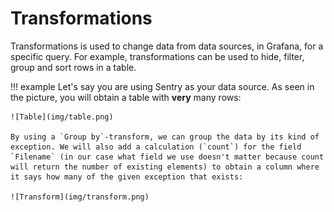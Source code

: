 # Transformations

Transformations is used to change data from data sources, in Grafana, for a specific query. For example, transformations can be used to hide, filter, group and sort rows in a table.

!!! example
    Let's say you are using Sentry as your data source. As seen in the picture, you will obtain a table with **very** many rows:

    ![Table](img/table.png)

    By using a `Group by`-transform, we can group the data by its kind of exception. We will also add a calculation (`count`) for the field `Filename` (in our case what field we use doesn't matter because count will return the number of existing elements) to obtain a column where it says how many of the given exception that exists:

    ![Transform](img/transform.png)
